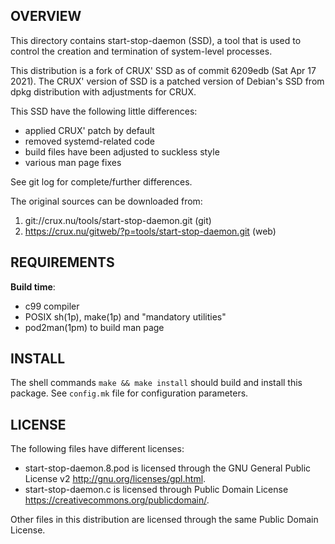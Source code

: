 OVERVIEW
--------
This directory contains start-stop-daemon (SSD), a tool that is used
to control the creation and termination of system-level processes.

This distribution is a fork of CRUX' SSD as of commit 6209edb (Sat Apr
17 2021).  The CRUX' version of SSD is a patched version of Debian's
SSD from dpkg distribution with adjustments for CRUX.

This SSD have the following little differences:
- applied CRUX' patch by default
- removed systemd-related code
- build files have been adjusted to suckless style
- various man page fixes

See git log for complete/further differences.

The original sources can be downloaded from:
1. git://crux.nu/tools/start-stop-daemon.git              (git)
2. https://crux.nu/gitweb/?p=tools/start-stop-daemon.git  (web)


REQUIREMENTS
------------
**Build time**:
- c99 compiler
- POSIX sh(1p), make(1p) and "mandatory utilities"
- pod2man(1pm) to build man page


INSTALL
-------
The shell commands `make && make install` should build and install
this package.  See `config.mk` file for configuration parameters.


LICENSE
-------
The following files have different licenses:
- start-stop-daemon.8.pod is licensed through the GNU General Public
  License v2 <http://gnu.org/licenses/gpl.html>.
- start-stop-daemon.c is licensed through Public Domain License
  <https://creativecommons.org/publicdomain/>.

Other files in this distribution are licensed through the same Public
Domain License.
